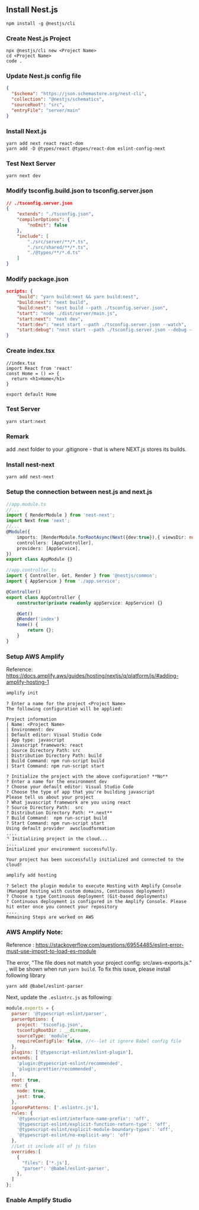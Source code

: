 ## Install Nest.js
```
npm install -g @nestjs/cli
```

### Create Nest.js Project
```
npx @nestjs/cli new <Project Name>
cd <Project Name>
code .
```

### Update Nest.js config file
```json
{
  "$schema": "https://json.schemastore.org/nest-cli",
  "collection": "@nestjs/schematics",
  "sourceRoot": "src",
  "entryFile": "server/main"
}
```

### Install Next.js
```
yarn add next react react-dom
yarn add -D @types/react @types/react-dom eslint-config-next
```

### Test Next Server
```
yarn next dev
```

### Modify tsconfig.build.json to tsconfig.server.json
```json
// ./tsconfig.server.json
{
    "extends": "./tsconfig.json",
    "compilerOptions": {
        "noEmit": false
    },
    "include": [
        "./src/server/**/*.ts",
        "./src/shared/**/*.ts",
        "./@types/**/*.d.ts"
    ]
}
```

### Modify package.json
```json
scripts: {
    "build": "yarn build:next && yarn build:nest",
    "build:next": "next build",
    "build:nest": "nest build --path ./tsconfig.server.json",
    "start": "node ./dist/server/main.js",
    "start:next": "next dev",
    "start:dev": "nest start --path ./tsconfig.server.json --watch",
    "start:debug": "nest start --path ./tsconfig.server.json --debug --watch",
}
```

### Create index.tsx
```tsx
//index.tsx
import React from 'react'
const Home = () => {
  return <h1>Home</h1>
}

export default Home
```

### Test Server
```
yarn start:next
```

### Remark
add .next folder to your .gitignore - that is where NEXT.js stores its builds.

### Install nest-next
```
yarn add nest-next
```

### Setup the connection between nest.js and next.js
```typescript
//app.module.ts
//...
import { RenderModule } from 'nest-next';
import Next from 'next';
//...
@Module({
    imports: [RenderModule.forRootAsync(Next({dev:true}),{ viewsDir: null })],
    controllers: [AppController],
    providers: [AppService],
})
export class AppModule {}
```

```typescript
//app.controller.ts
import { Controller, Get, Render } from '@nestjs/common';
import { AppService } from './app.service';

@Controller()
export class AppController {
    constructor(private readonly appService: AppService) {}

    @Get()
    @Render('index')
    home() {
        return {};
    }
}
```

### Setup AWS Amplify
Reference: https://docs.amplify.aws/guides/hosting/nextjs/q/platform/js/#adding-amplify-hosting-1
```bash
amplify init
```

```
? Enter a name for the project <Project Name>
The following configuration will be applied:

Project information
| Name: <Project Name>
| Environment: dev
| Default editor: Visual Studio Code
| App type: javascript
| Javascript framework: react
| Source Directory Path: src
| Distribution Directory Path: build
| Build Command: npm run-script build
| Start Command: npm run-script start

? Initialize the project with the above configuration? **No**
? Enter a name for the environment dev
? Choose your default editor: Visual Studio Code
? Choose the type of app that you're building javascript
Please tell us about your project
? What javascript framework are you using react
? Source Directory Path:  src
? Distribution Directory Path: **.next**
? Build Command:  npm run-script build
? Start Command: npm run-script start
Using default provider  awscloudformation
....
⠙ Initializing project in the cloud...
....
Initialized your environment successfully.

Your project has been successfully initialized and connected to the cloud!
```

```bash
amplify add hosting
```

```
? Select the plugin module to execute Hosting with Amplify Console (Managed hosting with custom domains, Continuous deployment)
? Choose a type Continuous deployment (Git-based deployments)
? Continuous deployment is configured in the Amplify Console. Please hit enter once you connect your repository 
....
Remaining Steps are worked on AWS
```

### AWS Amplify Note:
Reference : https://stackoverflow.com/questions/69554485/eslint-error-must-use-import-to-load-es-module

The error, "The file does not match your project config: src/aws-exports.js." , will be shown when run `yarn build`.
To fix this issue, please install following library
```
yarn add @babel/eslint-parser
```

Next, update the `.eslintrc.js` as following:
```javascript
module.exports = {
  parser: '@typescript-eslint/parser',
  parserOptions: {
    project: 'tsconfig.json',
    tsconfigRootDir : __dirname, 
    sourceType: 'module',
    requireConfigFile: false, //<--let it ignore Babel config file
  },
  plugins: ['@typescript-eslint/eslint-plugin'],
  extends: [
    'plugin:@typescript-eslint/recommended',
    'plugin:prettier/recommended',
  ],
  root: true,
  env: {
    node: true,
    jest: true,
  },
  ignorePatterns: ['.eslintrc.js'],
  rules: {
    '@typescript-eslint/interface-name-prefix': 'off',
    '@typescript-eslint/explicit-function-return-type': 'off',
    '@typescript-eslint/explicit-module-boundary-types': 'off',
    '@typescript-eslint/no-explicit-any': 'off'
  },
  //Let it include all of js files
  overrides:[
    {
      "files": ['*.js'],
      "parser": '@babel/eslint-parser',
    },
  ]
};
```

### Enable Amplify Studio
